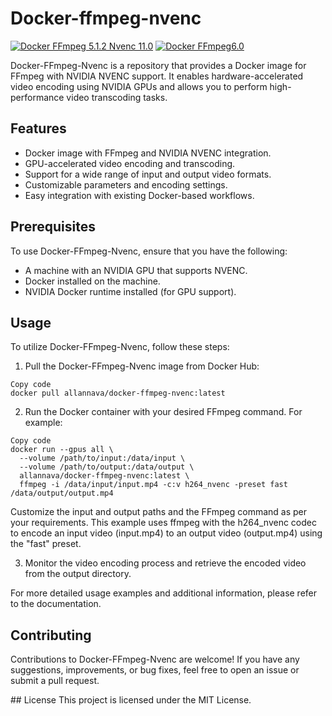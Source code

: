# Docker-ffmpeg-nvenc
[![Docker FFmpeg 5.1.2 Nvenc 11.0](https://github.com/Allan-Nava/Docker-FFmpeg-Nvenc/actions/workflows/docker-publish.yml/badge.svg)](https://github.com/Allan-Nava/Docker-FFmpeg-Nvenc/actions/workflows/docker-publish.yml)
[![Docker FFmpeg6.0](https://github.com/Allan-Nava/Docker-FFmpeg-Nvenc/actions/workflows/docker-publish-ffmpeg6.yml/badge.svg)](https://github.com/Allan-Nava/Docker-FFmpeg-Nvenc/actions/workflows/docker-publish-ffmpeg6.yml)

Docker-FFmpeg-Nvenc is a repository that provides a Docker image for FFmpeg with NVIDIA NVENC support. It enables hardware-accelerated video encoding using NVIDIA GPUs and allows you to perform high-performance video transcoding tasks.

## Features

- Docker image with FFmpeg and NVIDIA NVENC integration.
- GPU-accelerated video encoding and transcoding.
- Support for a wide range of input and output video formats.
- Customizable parameters and encoding settings.
- Easy integration with existing Docker-based workflows.

## Prerequisites

To use Docker-FFmpeg-Nvenc, ensure that you have the following:

- A machine with an NVIDIA GPU that supports NVENC.
- Docker installed on the machine.
- NVIDIA Docker runtime installed (for GPU support).

## Usage
To utilize Docker-FFmpeg-Nvenc, follow these steps:

1. Pull the Docker-FFmpeg-Nvenc image from Docker Hub:

```shell
Copy code
docker pull allannava/docker-ffmpeg-nvenc:latest
```

2. Run the Docker container with your desired FFmpeg command. For example:


```shell
Copy code
docker run --gpus all \
  --volume /path/to/input:/data/input \
  --volume /path/to/output:/data/output \
  allannava/docker-ffmpeg-nvenc:latest \
  ffmpeg -i /data/input/input.mp4 -c:v h264_nvenc -preset fast /data/output/output.mp4

```
Customize the input and output paths and the FFmpeg command as per your requirements. This example uses ffmpeg with the h264_nvenc codec to encode an input video (input.mp4) to an output video (output.mp4) using the "fast" preset.

3. Monitor the video encoding process and retrieve the encoded video from the output directory.

For more detailed usage examples and additional information, please refer to the documentation.

## Contributing
Contributions to Docker-FFmpeg-Nvenc are welcome! If you have any suggestions, improvements, or bug fixes, feel free to open an issue or submit a pull request.

## License
This project is licensed under the MIT License.